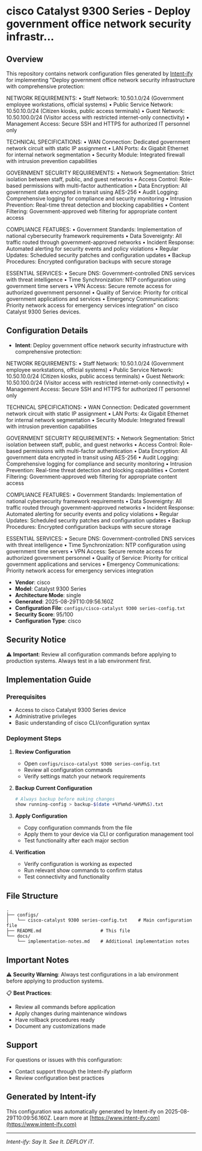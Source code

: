 # cisco Catalyst 9300 Series - Deploy government office network security infrastr...

## Overview
This repository contains network configuration files generated by [Intent-ify](https://intent-ify.com) for implementing "Deploy government office network security infrastructure with comprehensive protection:

NETWORK REQUIREMENTS:
• Staff Network: 10.50.1.0/24 (Government employee workstations, official systems)
• Public Service Network: 10.50.10.0/24 (Citizen kiosks, public access terminals)
• Guest Network: 10.50.100.0/24 (Visitor access with restricted internet-only connectivity)
• Management Access: Secure SSH and HTTPS for authorized IT personnel only

TECHNICAL SPECIFICATIONS:
• WAN Connection: Dedicated government network circuit with static IP assignment
• LAN Ports: 4x Gigabit Ethernet for internal network segmentation
• Security Module: Integrated firewall with intrusion prevention capabilities

GOVERNMENT SECURITY REQUIREMENTS:
• Network Segmentation: Strict isolation between staff, public, and guest networks
• Access Control: Role-based permissions with multi-factor authentication
• Data Encryption: All government data encrypted in transit using AES-256
• Audit Logging: Comprehensive logging for compliance and security monitoring
• Intrusion Prevention: Real-time threat detection and blocking capabilities
• Content Filtering: Government-approved web filtering for appropriate content access

COMPLIANCE FEATURES:
• Government Standards: Implementation of national cybersecurity framework requirements
• Data Sovereignty: All traffic routed through government-approved networks
• Incident Response: Automated alerting for security events and policy violations
• Regular Updates: Scheduled security patches and configuration updates
• Backup Procedures: Encrypted configuration backups with secure storage

ESSENTIAL SERVICES:
• Secure DNS: Government-controlled DNS services with threat intelligence
• Time Synchronization: NTP configuration using government time servers
• VPN Access: Secure remote access for authorized government personnel
• Quality of Service: Priority for critical government applications and services
• Emergency Communications: Priority network access for emergency services integration" on cisco Catalyst 9300 Series devices.

## Configuration Details
- **Intent**: Deploy government office network security infrastructure with comprehensive protection:

NETWORK REQUIREMENTS:
• Staff Network: 10.50.1.0/24 (Government employee workstations, official systems)
• Public Service Network: 10.50.10.0/24 (Citizen kiosks, public access terminals)
• Guest Network: 10.50.100.0/24 (Visitor access with restricted internet-only connectivity)
• Management Access: Secure SSH and HTTPS for authorized IT personnel only

TECHNICAL SPECIFICATIONS:
• WAN Connection: Dedicated government network circuit with static IP assignment
• LAN Ports: 4x Gigabit Ethernet for internal network segmentation
• Security Module: Integrated firewall with intrusion prevention capabilities

GOVERNMENT SECURITY REQUIREMENTS:
• Network Segmentation: Strict isolation between staff, public, and guest networks
• Access Control: Role-based permissions with multi-factor authentication
• Data Encryption: All government data encrypted in transit using AES-256
• Audit Logging: Comprehensive logging for compliance and security monitoring
• Intrusion Prevention: Real-time threat detection and blocking capabilities
• Content Filtering: Government-approved web filtering for appropriate content access

COMPLIANCE FEATURES:
• Government Standards: Implementation of national cybersecurity framework requirements
• Data Sovereignty: All traffic routed through government-approved networks
• Incident Response: Automated alerting for security events and policy violations
• Regular Updates: Scheduled security patches and configuration updates
• Backup Procedures: Encrypted configuration backups with secure storage

ESSENTIAL SERVICES:
• Secure DNS: Government-controlled DNS services with threat intelligence
• Time Synchronization: NTP configuration using government time servers
• VPN Access: Secure remote access for authorized government personnel
• Quality of Service: Priority for critical government applications and services
• Emergency Communications: Priority network access for emergency services integration
- **Vendor**: cisco
- **Model**: Catalyst 9300 Series
- **Architecture Mode**: single
- **Generated**: 2025-08-29T10:09:56.160Z
- **Configuration File**: `configs/cisco-catalyst 9300 series-config.txt`
- **Security Score**: 95/100
- **Configuration Type**: cisco

## Security Notice
⚠️ **Important**: Review all configuration commands before applying to production systems. Always test in a lab environment first.

## Implementation Guide

### Prerequisites
- Access to cisco Catalyst 9300 Series device
- Administrative privileges
- Basic understanding of cisco CLI/configuration syntax

### Deployment Steps

1. **Review Configuration**
   - Open `configs/cisco-catalyst 9300 series-config.txt`
   - Review all configuration commands
   - Verify settings match your network requirements

2. **Backup Current Configuration**
   ```bash
   # Always backup before making changes
   show running-config > backup-$(date +%Y%m%d-%H%M%S).txt
   ```

3. **Apply Configuration**
   - Copy configuration commands from the file
   - Apply them to your device via CLI or configuration management tool
   - Test functionality after each major section

4. **Verification**
   - Verify configuration is working as expected
   - Run relevant show commands to confirm status
   - Test connectivity and functionality

## File Structure
```
.
├── configs/
│   └── cisco-catalyst 9300 series-config.txt    # Main configuration file
├── README.md                      # This file
└── docs/
    └── implementation-notes.md    # Additional implementation notes
```

## Important Notes

⚠️ **Security Warning**: Always test configurations in a lab environment before applying to production systems.

📋 **Best Practices**:
- Review all commands before application
- Apply changes during maintenance windows
- Have rollback procedures ready
- Document any customizations made

## Support

For questions or issues with this configuration:
- Contact support through the Intent-ify platform
- Review configuration best practices

## Generated by Intent-ify
This configuration was automatically generated by Intent-ify on 2025-08-29T10:09:56.160Z. 
Learn more at [https://www.intent-ify.com](https://www.intent-ify.com)

---
*Intent-ify: Say It. See It. DEPLOY iT.*